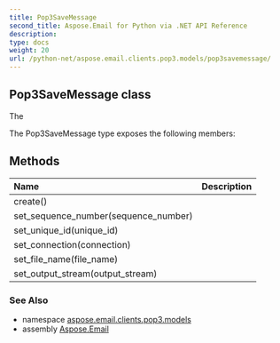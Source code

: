 ```yaml
---
title: Pop3SaveMessage
second_title: Aspose.Email for Python via .NET API Reference
description: 
type: docs
weight: 20
url: /python-net/aspose.email.clients.pop3.models/pop3savemessage/
---
```


## Pop3SaveMessage class

The

The Pop3SaveMessage type exposes the following members:
## Methods
| Name | Description |
| :- | :- |
|create()|  |
|set_sequence_number(sequence_number)|  |
|set_unique_id(unique_id)|  |
|set_connection(connection)|  |
|set_file_name(file_name)|  |
|set_output_stream(output_stream)|  |

### See Also

* namespace [aspose.email.clients.pop3.models](/email/python-net/aspose.email.clients.pop3.models/)
* assembly [Aspose.Email](/email/python-net/)

